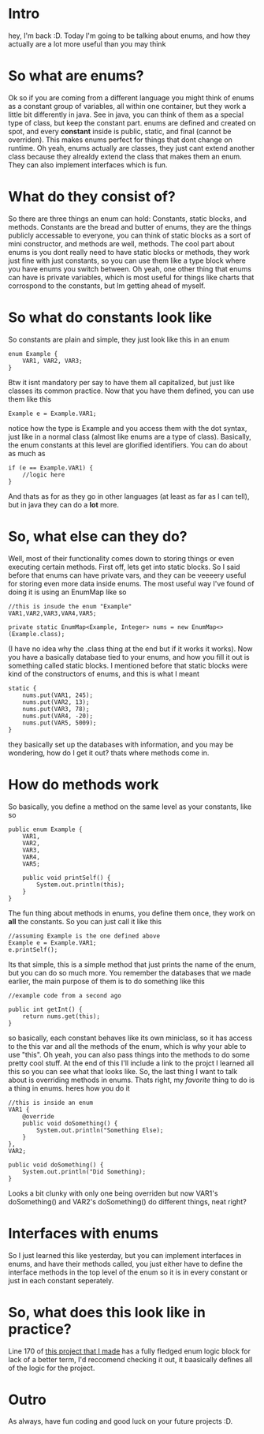 # Intro
hey, I'm back :D. Today I'm going to be talking about enums, and how they actually are a lot more useful than you may think

# So what are enums?
Ok so if you are coming from a different language you might think of enums as a constant group of variables, all within one container, but they work a little bit differently in java. See in java, you can think of them as a special type of class, but keep the constant part. enums are defined and created on spot, and every **constant** inside is public, static, and final (cannot be overriden). This makes enums perfect for things that dont change on runtime. Oh yeah, enums actually are classes, they just cant extend another class because they alrealdy extend the class that makes them an enum. They can also implement interfaces which is fun.

# What do they consist of?
So there are three things an enum can hold: Constants, static blocks, and methods. Constants are the bread and butter of enums, they are the things publicly accessable to everyone, you can think of static blocks as a sort of mini constructor, and methods are well, methods. The cool part about enums is you dont really need to have static blocks or methods, they work just fine with just constants, so you can use them like a type block where you have enums you switch between. Oh yeah, one other thing that enums can have is private variables, which is most useful for things like charts that corrospond to the constants, but Im getting ahead of myself.

# So what do constants look like
So constants are plain and simple, they just look like this in an enum
```
enum Example {
    VAR1, VAR2, VAR3;
}
```
Btw it isnt mandatory per say to have them all capitalized, but just like classes its common practice. Now that you have them defined, you can use them like this
```
Example e = Example.VAR1;
```
notice how the type is Example and you access them with the dot syntax, just like in a normal class (almost like enums are a type of class). Basically, the enum constants at this level are glorified identifiers. You can do about as much as 
```
if (e == Example.VAR1) {
    //logic here
}
```
And thats as for as they go in other languages (at least as far as I can tell), but in java they can do a **lot** more.

# So, what else can they do?
Well, most of their functionality comes down to storing things or even executing certain methods. First off, lets get into static blocks. So I said before that enums can have private vars, and they can be veeeery useful for storing even more data inside enums. The most useful way I've found of doing it is using an EnumMap like so
```
//this is insude the enum "Example"
VAR1,VAR2,VAR3,VAR4,VAR5;

private static EnumMap<Example, Integer> nums = new EnumMap<>(Example.class);
```
(I have no idea why the .class thing at the end but if it works it works). Now you have a basically database tied to your enums, and how you fill it out is something called static blocks. I mentioned before that static blocks were kind of the constructors of enums, and this is what I meant
```
static {
    nums.put(VAR1, 245);
    nums.put(VAR2, 13);
    nums.put(VAR3, 78);
    nums.put(VAR4, -20);
    nums.put(VAR5, 5009);
}
```
they basically set up the databases with information, and you may be wondering, how do I get it out? thats where methods come in.

# How do methods work
So basically, you define a method on the same level as  your constants, like so
```
public enum Example {
    VAR1,
    VAR2,
    VAR3,
    VAR4,
    VAR5;

    public void printSelf() {
        System.out.println(this);
    }
}
```
The fun thing about methods in enums, you define them once, they work on **all** the constants. So you can just call it like this
```
//assuming Example is the one defined above
Example e = Example.VAR1;
e.printSelf();
```
Its that simple, this is a simple method that just prints the name of the enum, but you can do so much more. You remember the databases that we made earlier, the main purpose of them is to do something like this
```
//example code from a second ago

public int getInt() {
    return nums.get(this);
}
```
so basically, each constant behaves like its own miniclass, so it has access to the this var and all the methods of the enum, which is why your able to use "this". Oh yeah, you can also pass things into the methods to do some pretty cool stuff. At the end of this I'll include a link to the projct I learned all this so you can see what that looks like. So, the last thing I want to talk about is overriding methods in enums. Thats right, my *favorite* thing to do is a thing in enums. heres how you do it
```
//this is inside an enum
VAR1 {
    @override
    public void doSomething() {
        System.out.println("Something Else);
    }
},
VAR2;

public void doSomething() {
    System.out.println("Did Something);
}
```
Looks a bit clunky with only one being overriden but now VAR1's doSomething() and VAR2's doSomething() do different things, neat right?

# Interfaces with enums
So I just learned this like yesterday, but you can implement interfaces in enums, and have their methods called, you just either have to define the interface methods in the top level of the enum so it is in every constant or just in each constant seperately.

# So, what does this look like in practice?
Line 170 of [this project that I made](https://github.com/zrm9901/IdkWhatToCallThisONe/blob/main/core/src/main/java/com/mygame/Units.java) has a fully fledged enum logic block for lack of a better term, I'd reccomend checking it out, it baasically defines all of the logic for the project. 

# Outro
As always, have fun coding and good luck on your future projects :D.